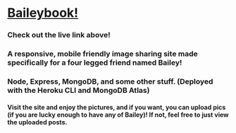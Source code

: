 # [Baileybook!](https://baileyspage.herokuapp.com/posts)

### Check out the live link above!
### A responsive, mobile friendly image sharing site made specifically for a four legged friend named Bailey!

### Node, Express, MongoDB, and some other stuff. (Deployed with the Heroku CLI and MongoDB Atlas)

#### Visit the site and enjoy the pictures, and if you want, you can upload pics (if you are lucky enough to have any of Bailey)! If not, feel free to just view the uploaded posts.
